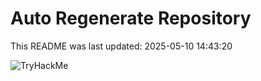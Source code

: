 # Auto Regenerate Repository

This README was last updated: 2025-05-10 14:43:20

 ![TryHackMe](https://tryhackme.com/badge/533634)